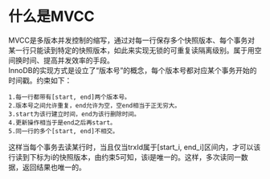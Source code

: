 # 什么是MVCC

MVCC是多版本并发控制的缩写，通过对每一行保存多个快照版本、每个事务对某一行只能读到特定的快照版本，如此来实现无锁的可重复读隔离级别。属于用空间换时间、提高并发效率的手段。  
InnoDB的实现方式是设立了“版本号”的概念，每个版本号都对应某个事务开始的时间戳。约束如下：
    
    1.每一行都带有[start, end]两个版本号。
    2.版本号之间允许重复，end允许为空，空end相当于正无穷大。
    3.start为该行建立时间，end为该行删除时间。
    4.更新操作相当于是end之后再start。
    5.同一行的多个[start, end]不相交。

这样当每个事务去读某行时，当且仅当trxId属于[start_i, end_i]区间内，才可以该行读到下标为i的快照版本，由约束5可知，该i是唯一的。这样，多次读同一数据，返回结果也唯一的。
